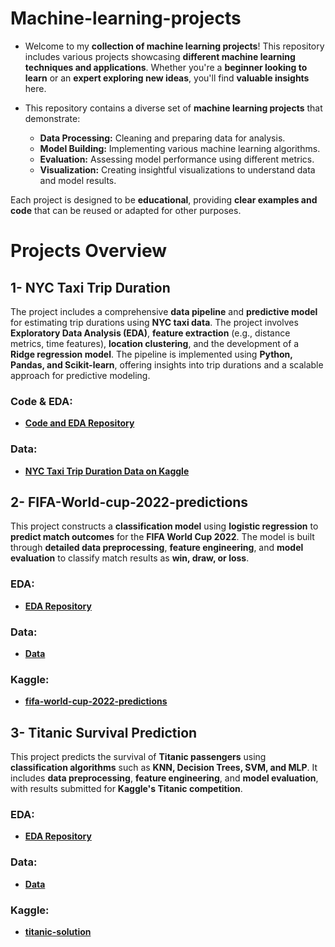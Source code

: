 # **Machine-learning-projects**

- Welcome to my **collection of machine learning projects**! This repository includes various projects showcasing **different machine learning techniques and applications**. Whether you're a **beginner looking to learn** or an **expert exploring new ideas**, you'll find **valuable insights** here.

- This repository contains a diverse set of **machine learning projects** that demonstrate:

  - **Data Processing:** Cleaning and preparing data for analysis.
  - **Model Building:** Implementing various machine learning algorithms.
  - **Evaluation:** Assessing model performance using different metrics.
  - **Visualization:** Creating insightful visualizations to understand data and model results.
  
Each project is designed to be **educational**, providing **clear examples and code** that can be reused or adapted for other purposes.

# **Projects Overview**

## **1- NYC Taxi Trip Duration**

The project includes a comprehensive **data pipeline** and **predictive model** for estimating trip durations using **NYC taxi data**. The project involves **Exploratory Data Analysis (EDA)**, **feature extraction** (e.g., distance metrics, time features), **location clustering**, and the development of a **Ridge regression model**. The pipeline is implemented using **Python, Pandas, and Scikit-learn**, offering insights into trip durations and a scalable approach for predictive modeling.

### **Code & EDA:**
- **[Code and EDA Repository](https://github.com/anassaleh98/Machine-learning-projects/tree/main/1-%20nyc-taxi-trip-duration/Code)**

### **Data:**
- **[NYC Taxi Trip Duration Data on Kaggle](https://www.kaggle.com/competitions/nyc-taxi-trip-duration/data)**

## **2- FIFA-World-cup-2022-predictions**

This project constructs a **classification model** using **logistic regression** to **predict match outcomes** for the **FIFA World Cup 2022**. The model is built through **detailed data preprocessing**, **feature engineering**, and **model evaluation** to classify match results as **win, draw, or loss**.

### **EDA:**
- **[EDA Repository](https://github.com/anassaleh98/Machine-learning-projects/tree/main/2-%20FIFA-World-cup-2022-predictions/Code)**

### **Data:**
- **[Data](https://github.com/anassaleh98/Machine-learning-projects/tree/main/2-%20FIFA-World-cup-2022-predictions/Data)**

### **Kaggle:**
- **[fifa-world-cup-2022-predictions](https://www.kaggle.com/code/anassaleh98/fifa-world-cup-2022-predictions)**

## **3- Titanic Survival Prediction**

This project predicts the survival of **Titanic passengers** using **classification algorithms** such as **KNN, Decision Trees, SVM, and MLP**. It includes **data preprocessing**, **feature engineering**, and **model evaluation**, with results submitted for **Kaggle's Titanic competition**.

### **EDA:**
- **[EDA Repository](https://github.com/anassaleh98/Machine-learning-projects/tree/main/3-%20Titanic/code)**

### **Data:**
- **[Data](https://github.com/anassaleh98/Machine-learning-projects/tree/main/3-%20Titanic/Data)**

### **Kaggle:**
- **[titanic-solution](https://www.kaggle.com/code/anassaleh98/titanic-solution)**
